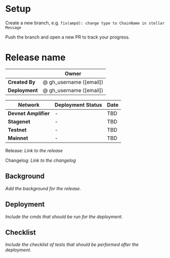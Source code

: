 # Setup

Create a new branch, e.g. `fix(ampd): change type to ChainName in stellar Message`

Push the branch and open a new PR to track your progress.

# Release name

|  | **Owner** |
|-----------|------------|
| **Created By** | @ gh_username ([email]) |
| **Deployment** | @ gh_username ([email]) |

| **Network** | **Deployment Status** | **Date** |
|-------------|----------------------|----------|
| **Devnet Amplifier** | - | TBD |
| **Stagenet** | - | TBD |
| **Testnet** | - | TBD |
| **Mainnet** | - | TBD |

Release: _Link to the release_

Changelog: _Link to the changelog_

## Background

_Add the background for the release._

## Deployment

_Include the cmds that should be run for the deployment._

## Checklist

_Include the checklist of tests that should be performed after the deployment._
